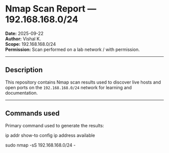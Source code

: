 # Nmap Scan Report — 192.168.168.0/24

**Date:** 2025-09-22  
**Author:** Vishal K.  
**Scope:** 192.168.168.0/24  
**Permission:** Scan performed on a lab network / with permission.

---

## Description
This repository contains Nmap scan results used to discover live hosts and open ports on the `192.168.168.0/24` network for learning and documentation.

---

## Commands used
Primary command used to generate the results:

ip addr show-to config ip address available

sudo nmap -sS 192.168.168.0/24 -
